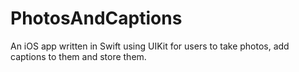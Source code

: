 # PhotosAndCaptions
An iOS app written in Swift using UIKit for users to take photos, add captions to them and store them.
